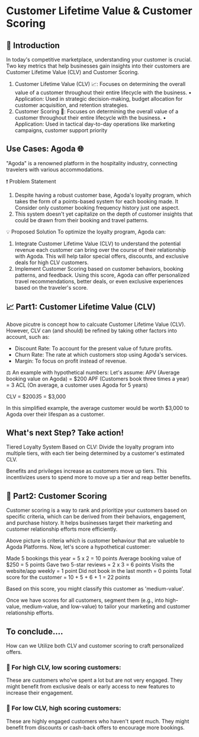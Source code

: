 # Customer Lifetime Value & Customer Scoring

## 📌 Introduction
In today's competitive marketplace, understanding your customer is crucial. Two key metrics that help businesses gain insights into their customers are Customer Lifetime Value (CLV) and Customer Scoring.

1. Customer Lifetime Value (CLV) 📈: Focuses on determining the overall value of a customer throughout their entire lifecycle with the business.
•	Application: Used in strategic decision-making, budget allocation for customer acquisition, and retention strategies.
2. Customer Scoring 🎯: Focuses on determining the overall value of a customer throughout their entire lifecycle with the business.
•	Application: Used in tactical day-to-day operations like marketing campaigns, customer support priority

## Use Cases: Agoda 🌐

"Agoda" is a renowned platform in the hospitality industry, connecting travelers with various accommodations. 

❗ Problem Statement
1) Despite having a robust customer base, Agoda's loyalty program, which takes the form of a points-based system for each booking made. It Consider only customer booking frequency history just one aspect.
2) This system doesn't yet capitalize on the depth of customer insights that could be drawn from their booking and travel patterns.

[](...pic1....)

💡 Proposed Solution 
To optimize the loyalty program, Agoda can:
1.	Integrate Customer Lifetime Value (CLV) to understand the potential revenue each customer can bring over the course of their relationship with Agoda. This will help tailor special offers, discounts, and exclusive deals for high CLV customers.
2.	Implement Customer Scoring based on customer behaviors, booking patterns, and feedback. Using this score, Agoda can offer personalized travel recommendations, better deals, or even exclusive experiences based on the traveler's score.

## 📈 Part1: Customer Lifetime Value (CLV) 

[](...pic2....)

Above picutre is concept how to calcuate Customer Lifetime Value (CLV). However, CLV can (and should) be refined by taking other factors into account, such as:
- Discount Rate: To account for the present value of future profits.
- Churn Rate: The rate at which customers stop using Agoda's services.
- Margin: To focus on profit instead of revenue. 

⚖️ An example with hypothetical numbers:
Let's assume:
APV (Average booking value on Agoda) = $200
APF (Customers book three times a year) = 3
ACL (On average, a customer uses Agoda for 5 years)

  CLV = $200*3*5 = $3,000 
 
In this simplified example, the average customer would be worth $3,000 to Agoda over their lifespan as a customer.

## What's next Step?  Take action!
 Tiered Loyalty System Based on CLV:
Divide the loyalty program into multiple tiers, with each tier being determined by a customer's estimated CLV.

[](...pic3....)

Benefits and privileges increase as customers move up tiers. This incentivizes users to spend more to move up a tier and reap better benefits.

## 🎯 Part2:  Customer Scoring
Customer scoring is a way to rank and prioritize your customers based on specific criteria, which can be derived from their behaviors, engagement, and purchase history. It helps businesses target their marketing and customer relationship efforts more efficiently.

[](...pic4....)

Above picture is criteria which is customer behaviour that are valueble to Agoda Platforms. 
Now, let's score a hypothetical customer:

Made 5 bookings this year = 5 x 2 = 10 points
Average booking value of $250 = 5 points
Gave two 5-star reviews = 2 x 3 = 6 points
Visits the website/app weekly = 1 point
Did not book in the last month = 0 points
Total score for the customer = 10 + 5 + 6 + 1 = 22 points

Based on this score, you might classify this customer as 'medium-value'.

Once we have scores for all customers, segment them (e.g., into high-value, medium-value, and low-value) to tailor your marketing and customer relationship efforts.

## To conclude....
How can we Utilize both CLV and customer scoring to craft personalized offers.

### 🚀 For high CLV, low scoring customers: 
  These are customers who've spent a lot but are not very engaged. They might benefit from exclusive deals or early access to new features to increase their engagement.
### 💼 For low CLV, high scoring customers: 
  These are highly engaged customers who haven't spent much. They might benefit from discounts or cash-back offers to encourage more bookings.




